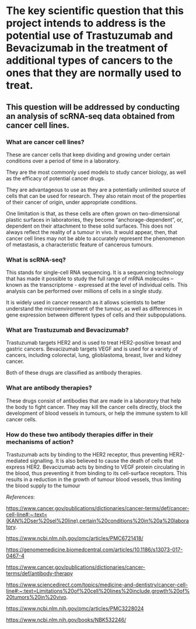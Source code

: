 # The key scientific question that this project intends to address is the potential use of Trastuzumab and Bevacizumab in the treatment of additional types of cancers to the ones that they are normally used to treat. 
## This question will be addressed by conducting an analysis of scRNA-seq data obtained from cancer cell lines.




### What are cancer cell lines?

These are cancer cells that keep dividing and growing under certain conditions over a period of time in a laboratory.

They are the most commonly used models to study cancer biology, as well as the efficacy of potential cancer drugs.

They are advantageous to use as they are a potentially unlimited source of cells that can be used for research. They also retain most of the properties of their cancer of origin, under appropriate conditions.

One limitation is that, as these cells are often grown on two-dimensional plastic surfaces in laboratories, they become “anchorage-dependent”, or, dependent on their attachment to these solid surfaces. This does not always reflect the reality of a tumour in vivo. It would appear, then, that cancer cell lines may not be able to accurately represent the phenomenon of metastasis, a characteristic feature of cancerous tumours.




### What is scRNA-seq?

This stands for single-cell RNA sequencing. It is a sequencing technology that has made it possible to study the full range of mRNA molecules – known as the transcriptome - expressed at the level of individual cells. This analysis can be performed over millions of cells in a single study.

It is widely used in cancer research as it allows scientists to better understand the microenvironment of the tumour, as well as differences in gene expression between different types of cells and their subpopulations.




### What are Trastuzumab and Bevacizumab?

Trastuzumab targets HER2 and is used to treat HER2-positive breast and gastric cancers.
Bevacizumab targets VEGF and is used for a variety of cancers, including colorectal, lung, glioblastoma, breast, liver and kidney cancer. 

Both of these drugs are classified as antibody therapies.




### What are antibody therapies?

These drugs consist of antibodies that are made in a laboratory that help the body to fight cancer. They may kill the cancer cells directly, block the development of blood vessels in tumours, or help the immune system to kill cancer cells.




### How do these two antibody therapies differ in their mechanisms of action?

Trastuzumab acts by binding to the HER2 receptor, thus preventing HER2-mediated signalling. It is also believed to cause the death of cells that express HER2.
Bevacizumab acts by binding to VEGF protein circulating in the blood, thus preventing it from binding to its cell-surface receptors. This results in a reduction in the growth of tumour blood vessels, thus limiting the blood supply to the tumour




*References*:

https://www.cancer.gov/publications/dictionaries/cancer-terms/def/cancer-cell-line#:~:text=(KAN%2Dser%20sel%20line),certain%20conditions%20in%20a%20laboratory.

https://www.ncbi.nlm.nih.gov/pmc/articles/PMC6721418/

https://genomemedicine.biomedcentral.com/articles/10.1186/s13073-017-0467-4

https://www.cancer.gov/publications/dictionaries/cancer-terms/def/antibody-therapy

https://www.sciencedirect.com/topics/medicine-and-dentistry/cancer-cell-line#:~:text=Limitations%20of%20cell%20lines%20include,growth%20of%20tumors%20in%20vivo.

https://www.ncbi.nlm.nih.gov/pmc/articles/PMC3228024

https://www.ncbi.nlm.nih.gov/books/NBK532246/

